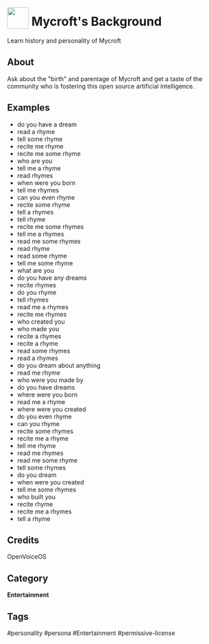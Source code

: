 # <img src='https://raw.githack.com/FortAwesome/Font-Awesome/master/svgs/solid/smile-wink.svg' card_color='#000000' width='50' height='50' style='vertical-align:bottom'/> Mycroft's Background
Learn history and personality of Mycroft

## About
Ask about the "birth" and parentage of Mycroft and get a taste of the community
who is fostering this open source artificial intelligence.

## Examples

* do you have a dream
* read a rhyme
* tell some rhyme
* recite me rhyme
* recite me some rhyme
* who are you
* tell me a rhyme
* read rhymes
* when were you born
* tell me rhymes
* can you even rhyme
* recite some rhyme
* tell a rhymes
* tell rhyme
* recite me some rhymes
* tell me a rhymes
* read me some rhymes
* read rhyme
* read some rhyme
* tell me some rhyme
* what are you
* do you have any dreams
* recite rhymes
* do you rhyme
* tell rhymes
* read me a rhymes
* recite me rhymes
* who created you
* who made you
* recite a rhymes
* recite a rhyme
* read some rhymes
* read a rhymes
* do you dream about anything
* read me rhyme
* who were you made by
* do you have dreams
* where were you born
* read me a rhyme
* where were you created
* do you even rhyme
* can you rhyme
* recite some rhymes
* recite me a rhyme
* tell me rhyme
* read me rhymes
* read me some rhyme
* tell some rhymes
* do you dream
* when were you created
* tell me some rhymes
* who built you
* recite rhyme
* recite me a rhymes
* tell a rhyme

## Credits
OpenVoiceOS

## Category
**Entertainment**

## Tags
#personality #persona #Entertainment #permissive-license
